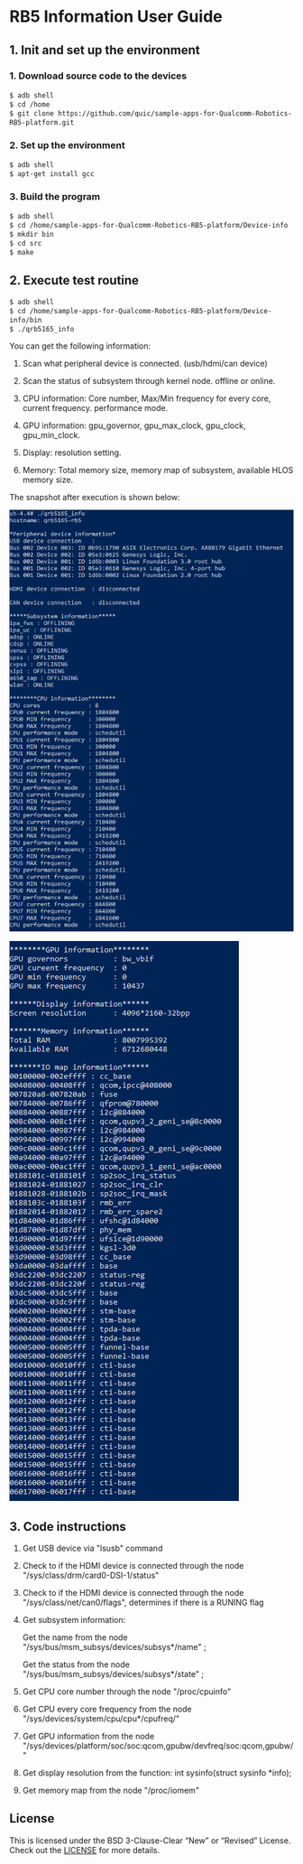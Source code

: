 # RB5 Information User Guide

## 1. Init and set up the environment

###     1. Download source code to the devices

```shell
$ adb shell
$ cd /home
$ git clone https://github.com/quic/sample-apps-for-Qualcomm-Robotics-RB5-platform.git
```

###      2. Set up the environment

```shell
$ adb shell
$ apt-get install gcc
```

###      3. Build the program

```shell
$ adb shell
$ cd /home/sample-apps-for-Qualcomm-Robotics-RB5-platform/Device-info
$ mkdir bin
$ cd src
$ make
```

## 2. Execute test routine

```shell
$ adb shell
$ cd /home/sample-apps-for-Qualcomm-Robotics-RB5-platform/Device-info/bin
$ ./qrb5165_info
```

You can get the following information:

1. Scan what  peripheral device is connected. (usb/hdmi/can device)

2. Scan the status of subsystem through kernel node. offline or online.

3. CPU information:  Core number, Max/Min frequency for every core, current frequency. performance mode.

4. GPU information: gpu_governor, gpu_max_clock, gpu_clock, gpu_min_clock.

5. Display: resolution setting. 

6. Memory: Total memory size, memory map of subsystem, available HLOS memory size.

The snapshot after execution is shown below:

![Image text](image/RB5-information-snapshot-01.png)

![Image text](image/RB5-information-snapshot-02.png)


## 3. Code instructions

1. Get USB device via "lsusb" command

2. Check to if the HDMI device is connected through the node "/sys/class/drm/card0-DSI-1/status"

3. Check to if the HDMI device is connected through the node "/sys/class/net/can0/flags", determines if there is a RUNING flag

4. Get subsystem information: 

   Get the name from the node "/sys/bus/msm_subsys/devices/subsys*/name" ;

   Get the status from the node "/sys/bus/msm_subsys/devices/subsys*/state" ;

5. Get CPU core number through the node "/proc/cpuinfo"

6. Get CPU every core frequency from the node "/sys/devices/system/cpu/cpu*/cpufreq/"

7. Get GPU information from the node "/sys/devices/platform/soc/soc:qcom,gpubw/devfreq/soc:qcom,gpubw/"

8. Get display resolution from the function: int sysinfo(struct sysinfo *info);

9. Get memory map from the node "/proc/iomem"

## License
This is licensed under the BSD 3-Clause-Clear “New” or “Revised” License. Check out the [LICENSE](LICENSE) for more details.
